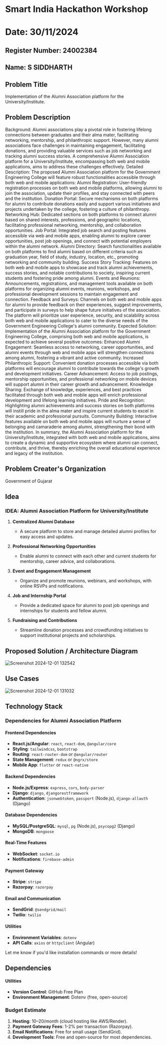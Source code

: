# Smart India Hackathon Workshop
# Date: 30/11/2024
## Register Number: 24002384
## Name: S SIDDHARTH
## Problem Title
Implementation of the Alumni Association platform for the University/Institute.
## Problem Description
Background: Alumni associations play a pivotal role in fostering lifelong connections between graduates and their alma mater, facilitating networking, mentorship, and philanthropic support. However, many alumni associations face challenges in maintaining engagement, facilitating donations, and providing valuable services such as job networking and tracking alumni success stories. A comprehensive Alumni Association platform for a University/Institute, encompassing both web and mobile applications, aims to address these challenges effectively. Detailed Description: The proposed Alumni Association platform for the Government Engineering College will feature robust functionalities accessible through both web and mobile applications: Alumni Registration: User-friendly registration processes on both web and mobile platforms, allowing alumni to join the association, update their profiles, and stay connected with peers and the institution. Donation Portal: Secure mechanisms on both platforms for alumni to contribute donations easily and support various initiatives and projects undertaken by the college, fostering a culture of philanthropy. Networking Hub: Dedicated sections on both platforms to connect alumni based on shared interests, professions, and geographic locations, facilitating professional networking, mentorship, and collaboration opportunities. Job Portal: Integrated job search and posting features accessible via web and mobile apps, enabling alumni to explore career opportunities, post job openings, and connect with potential employers within the alumni network. Alumni Directory: Search functionalities available on both platforms to find alumni based on different criteria such as graduation year, field of study, industry, location, etc., promoting networking and community building. Success Story Tracking: Features on both web and mobile apps to showcase and track alumni achievements, success stories, and notable contributions to society, inspiring current students and fostering pride among alumni. Events and Reunions: Announcements, registrations, and management tools available on both platforms for organizing alumni events, reunions, workshops, and professional development sessions to maintain engagement and connection. Feedback and Surveys: Channels on both web and mobile apps for alumni to provide feedback on their experiences, suggest improvements, and participate in surveys to help shape future initiatives of the association. The platform will prioritize user experience, security, and scalability across both web and mobile applications to cater to the diverse needs of the Government Engineering College's alumni community. Expected Solution: Implementation of the Alumni Association platform for the Government Engineering College, comprising both web and mobile applications, is expected to achieve several positive outcomes: Enhanced Alumni Engagement: Seamless access to networking, career opportunities, and alumni events through web and mobile apps will strengthen connections among alumni, fostering a vibrant and active community. Increased Philanthropic Support: Convenient donation processes accessible via both platforms will encourage alumni to contribute towards the college's growth and development initiatives. Career Advancement: Access to job postings, mentorship opportunities, and professional networking on mobile devices will support alumni in their career growth and advancement. Knowledge Sharing: Exchange of knowledge, experiences, and best practices facilitated through both web and mobile apps will enrich professional development and lifelong learning initiatives. Pride and Recognition: Highlighting alumni achievements and success stories on both platforms will instill pride in the alma mater and inspire current students to excel in their academic and professional pursuits. Community Building: Interactive features available on both web and mobile apps will nurture a sense of belonging and camaraderie among alumni, strengthening their bond with the institution. In summary, the Alumni Association platform for the University/Institute, integrated with both web and mobile applications, aims to create a dynamic and supportive ecosystem where alumni can connect, contribute, and thrive, thereby enriching the overall educational experience and legacy of the institution.
## Problem Creater's Organization
Government of Gujarat

## Idea

### **IDEA: Alumni Association Platform for University/Institute**  

1. **Centralized Alumni Database**  
   - A secure platform to store and manage detailed alumni profiles for easy access and updates.  

2. **Professional Networking Opportunities**  
   - Enable alumni to connect with each other and current students for mentorship, career advice, and collaborations.  

3. **Event and Engagement Management**  
   - Organize and promote reunions, webinars, and workshops, with online RSVPs and notifications.  

4. **Job and Internship Portal**  
   - Provide a dedicated space for alumni to post job openings and internships for students and fellow alumni.  

5. **Fundraising and Contributions**  
   - Streamline donation processes and crowdfunding initiatives to support institutional projects and scholarships.  


## Proposed Solution / Architecture Diagram

![Screenshot 2024-12-01 132542](https://github.com/user-attachments/assets/112f9a95-11f9-44fd-bb1a-1db23b920ffc)


## Use Cases


![Screenshot 2024-12-01 131032](https://github.com/user-attachments/assets/56df41d5-5ff4-480a-9226-09ad6e6e5bcd)




## Technology Stack
### **Dependencies for Alumni Association Platform**  

#### **Frontend Dependencies**  
- **React.js/Angular**: `react`, `react-dom`, `@angular/core`  
- **Styling**: `tailwindcss`, `bootstrap`  
- **Routing**: `react-router-dom` or `@angular/router`  
- **State Management**: `redux` or `@ngrx/store`  
- **Mobile App**: `flutter` or `react-native`  

#### **Backend Dependencies**  
- **Node.js/Express**: `express`, `cors`, `body-parser`  
- **Django**: `django`, `djangorestframework`  
- **Authentication**: `jsonwebtoken`, `passport` (Node.js), `django-allauth` (Django)  

#### **Database Dependencies**  
- **MySQL/PostgreSQL**: `mysql`, `pg` (Node.js), `psycopg2` (Django)  
- **MongoDB**: `mongoose`  

#### **Real-Time Features**  
- **WebSocket**: `socket.io`  
- **Notifications**: `firebase-admin`  

#### **Payment Gateway**  
- **Stripe**: `stripe`  
- **Razorpay**: `razorpay`  

#### **Email and Communication**  
- **SendGrid**: `@sendgrid/mail`  
- **Twilio**: `twilio`  

#### **Utilities**  
- **Environment Variables**: `dotenv`  
- **API Calls**: `axios` or `httpclient` (Angular)  

Let me know if you'd like installation commands or more details!

## Dependencies

#### **Utilities**  
- **Version Control**: GitHub Free Plan  
- **Environment Management**: Dotenv (free, open-source)  

### **Budget Estimate**  
1. **Hosting**: $10–$20/month (cloud hosting like AWS/Render).  
2. **Payment Gateway Fees**: 1-2% per transaction (Razorpay).  
3. **Email Notifications**: Free for small usage (SendGrid).  
4. **Development Tools**: Free and open-source for most dependencies.  



